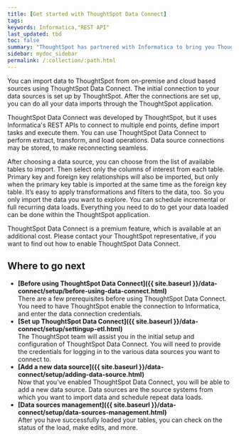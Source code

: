 ```yaml
---
title: [Get started with ThoughtSpot Data Connect]
tags:
keywords: Informatica,"REST API"
last_updated: tbd
toc: false
summary: "ThoughtSpot has partnered with Informatica to bring you ThoughtSpot Data Connect, which is a self-service data integration tool that allows you to easily pull data into ThoughtSpot for analysis."
sidebar: mydoc_sidebar
permalink: /:collection/:path.html
---
```

You can import data to ThoughtSpot from on-premise and cloud based sources using ThoughtSpot Data Connect. The initial connection to your data sources is set up by ThoughtSpot. After the connections are set up, you can do all your data imports through the ThoughtSpot application.

ThoughtSpot Data Connect was developed by ThoughtSpot, but it uses Informatica's REST APIs to connect to multiple end points, define import tasks and execute them. You can use ThoughtSpot Data Connect to perform extract, transform, and load operations. Data source connections may be stored, to make reconnecting seamless.

After choosing a data source, you can choose from the list of available tables to import. Then select only the columns of interest from each table. Primary key and foreign key relationships will also be imported, but only when the primary key table is imported at the same time as the foreign key table. It’s easy to apply transformations and filters to the data, too. So you only import the data you want to explore. You can schedule incremental or full recurring data loads. Everything you need to do to get your data loaded can be done within the ThoughtSpot application.

ThoughtSpot Data Connect is a premium feature, which is available at an additional cost. Please contact your ThoughtSpot representative, if you want to find out how to enable ThoughtSpot Data Connect.

## Where to go next

-   **[Before using ThoughtSpot Data Connect]({{ site.baseurl }}/data-connect/setup/before-using-data-connect.html)**  
There are a few prerequisites before using ThoughtSpot Data Connect. You need to have ThoughtSpot enable the connection to Informatica, and enter the data connection credentials.
-   **[Set up ThoughtSpot Data Connect]({{ site.baseurl }}/data-connect/setup/settingup-etl.html)**  
The ThoughtSpot team will assist you in the initial setup and configuration of ThoughtSpot Data Connect. You will need to provide the credentials for logging in to the various data sources you want to connect to.
-   **[Add a new data source]({{ site.baseurl }}/data-connect/setup/adding-data-source.html)**  
Now that you've enabled ThoughtSpot Data Connect, you will be able to add a new data source. Data sources are the source systems from which you want to import data and schedule repeat data loads.
-   **[Data sources management]({{ site.baseurl }}/data-connect/setup/data-sources-management.html)**  
After you have successfully loaded your tables, you can check on the status of the load, make edits, and more.

